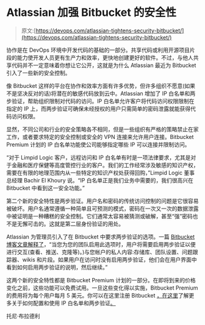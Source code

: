 # Atlassian 加强 Bitbucket 的安全性

> 原文:[https://devops.com/atlassian-tightens-security-bitbucket/](https://devops.com/atlassian-tightens-security-bitbucket/)

协作是在 DevOps 环境中开发代码的基础的一部分。共享代码或利用开源项目片段的能力使开发人员更有生产力和效率，更快地创建更好的软件。不过，与他人共享代码并不一定意味着你想让它公开，这就是为什么 Atlassian 最近为 Bitbucket 引入了一些新的安全控制。

像 Bitbucket 这样的平台在协作和效率方面有许多优势，但许多组织不愿意(如果不是坚决反对的话)将潜在的敏感代码放到云中。Atlassian 增加了 IP 白名单和两步验证，帮助组织限制对代码的访问。IP 白名单允许客户将代码访问权限限制在指定的 IP 上，而两步验证可确保未经授权的用户只需简单的密码泄露就能获得代码访问权限。

显然，不同公司和行业的安全策略各不相同，但是一些组织有严格的策略禁止在家工作，或者要求特定的安全控制或安全的 VPN 连接来允许用户连接。Bitbucket Premium 计划的 IP 白名单功能使公司能够指定哪些 IP 可以连接并限制访问。

“对于 Limpid Logic 客户，远程访问和 IP 白名单有时是一项法律要求，尤其是对于金融和医疗保健等高度管控行业的客户。我们的工作经常涉及敏感的知识产权，需要在有限的地理范围内从一些特定的知识产权处获得回购，”Limpid Logic 董事总经理 Bachir El Khoury 说。“IP 白名单正是我们业务中需要的，我们很高兴在 Bitbucket 中看到这一安全功能。”

第二个新的安全特性是两步验证。用户名和密码的传统访问控制的问题是它很容易被破坏。用户名通常遵循一种简单且可预测的模式，密码在一次又一次的数据泄露中被证明是一种糟糕的安全控制。它们通常太容易被猜测或破解，甚至“强”密码也不是无懈可击的。这就是第二层身份验证的用处。

Atlassian 为管理员引入了在 Bitbucket 中要求两步验证的选项。一篇 [Bitbucket 博客文章解释了](https://blog.bitbucket.org/2017/02/28/big-strides-cloud-security-ip-whitelisting-required-2-step-verification-bitbucket/)，“当您为您的团队启用此选项时，用户将需要启用两步验证以便进行交互(查看、推送、克隆等)。)与您帐户的私人内容:存储库、团队设置、问题跟踪器、wikis 和片段。如果用户在访问时没有启用两步验证，他们会在用户界面中看到如何启用两步验证的说明，然后继续。”

这两个新的安全特性都是 Bitbucket Premium 计划的一部分。在即将到来的价格变化之前，这些功能可以免费试用。一旦这些变化得以实施，Bitbucket Premium 的费用将为每个用户每月 5 美元。你可以在这里注册 Bitbucket [，在这里](https://bitbucket.org/account/signup/?_ga=1.243051970.1302771488.1488479824)了解更多关于如何配置和使用 IP 白名单和两步验证[。](https://confluence.atlassian.com/x/TY5qMw?_ga=1.243051970.1302771488.1488479824)

托尼·布拉德利